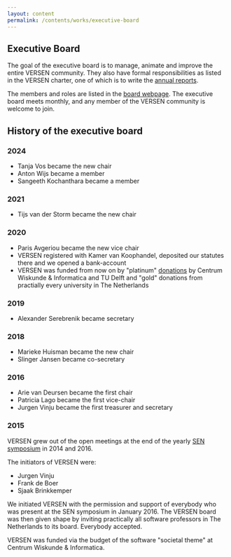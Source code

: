```yaml
---
layout: content
permalink: /contents/works/executive-board
---
```


## Executive Board

The goal of the executive board is to manage, animate and improve the entire VERSEN community. They also have formal responsibilities as 
listed in the VERSEN charter, one of which is to write the [annual reports](/contents/annual-reports).

The members and roles are listed in the [board webpage](/contents/board). The executive board meets monthly, and any member of the VERSEN community is welcome to join.

## History of the executive board

### 2024

* Tanja Vos became the new chair
* Anton Wijs became a member
* Sangeeth Kochanthara became a member

### 2021

* Tijs van der Storm became the new chair

### 2020

* Paris Avgeriou became the new vice chair
* VERSEN registered with Kamer van Koophandel, deposited our statutes there and we opened a bank-account
* VERSEN was funded from now on by "platinum" [donations](/contents/sponsors) by Centrum Wiskunde & Informatica and TU Delft and "gold" donations from practially every university in The Netherlands

### 2019

* Alexander Serebrenik became secretary

### 2018

* Marieke Huisman became the new chair
* Slinger Jansen became co-secretary 

### 2016

* Arie van Deursen became the first chair
* Patricia Lago became the first vice-chair 
* Jurgen Vinju became the first treasurer and secretary 

### 2015

VERSEN grew out of the open meetings at the end of the yearly [SEN symposium](/contents/works/symposium) in 2014 and 2016.

The initiators of VERSEN were:

* Jurgen Vinju 
* Frank de Boer
* Sjaak Brinkkemper

We initiated VERSEN with the permission and support of everybody who was present at the SEN symposium in January 2016. The VERSEN board was then given shape by inviting practically all software professors in The Netherlands to its board. Everybody accepted.

VERSEN was funded via the budget of the software "societal theme" at Centrum Wiskunde & Informatica.
